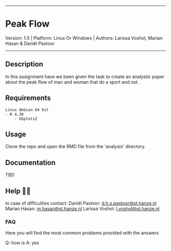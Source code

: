 ______________

# Peak Flow

Version: 1.0 | Platform: Linux Or Windows | Authors: Larissa Voshol, Marian Hasan & Daniël Pastoor
________________

## Description

In this assignment have we been given the task to create an analystic paper about the peak flow of man and woman that do a sport and not.

## Requirements

```
Linux debian 64 bit
- R 4.30
    - GGplots2
```

## Usage

Clone the repo and open the RMD file from the 'analysis' directory.

## Documentation

TBD

## Help 🙋‍♂️ 

In case of difficulties contact:
Daniël Pastoor: d.h.s.pastoor@st.hanze.nl
Marian Hasan: m.hasan@st.hanze.nl
Larissa Voshol: l.voshol@st.hanze.nl

### FAQ 
Here you will find the most common problems provided with the answers

Q: how is 
A: yes
